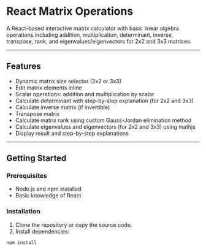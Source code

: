 # React Matrix Operations

A React-based interactive matrix calculator with basic linear algebra operations including addition, multiplication, determinant, inverse, transpose, rank, and eigenvalues/eigenvectors for 2x2 and 3x3 matrices.

---

## Features

-   Dynamic matrix size selector (2x2 or 3x3)
-   Edit matrix elements inline
-   Scalar operations: addition and multiplication by scalar
-   Calculate determinant with step-by-step explanation (for 2x2 and 3x3)
-   Calculate inverse matrix (if invertible)
-   Transpose matrix
-   Calculate matrix rank using custom Gauss-Jordan elimination method
-   Calculate eigenvalues and eigenvectors (for 2x2 and 3x3) using mathjs
-   Display result and step-by-step explanations

---

## Getting Started

### Prerequisites

-   Node.js and npm installed
-   Basic knowledge of React

### Installation

1. Clone the repository or copy the source code.
2. Install dependencies:

```bash
npm install
```
